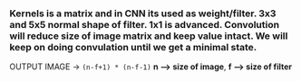 ### Kernels is a matrix and in CNN its used as weight/filter. 3x3 and 5x5 normal shape of filter. 1x1 is advanced. Convolution will reduce size of image matrix and keep value intact. We will keep on doing convulation until we get a minimal state.

OUTPUT IMAGE -> ``(n-f+1) * (n-f-1)``      **n --> size of image**,                           **f --> size of filter**
